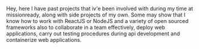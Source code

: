Hey, here I have past projects that iv'e been involved with during my time at missionready, along with side projects of my own. Some may show that I know how to work with ReactJS or NodeJS and a variety of open sourced frameworks also to collaborate in a team effectively, deploy web applications, carry out testing procedures during api development and containerize web applications.
